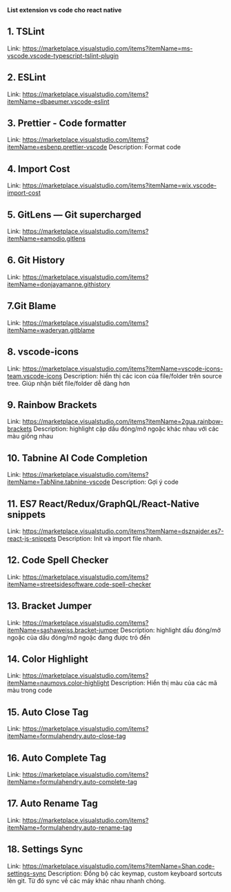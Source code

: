 **List extension vs code cho react native**
## 1. TSLint
Link: https://marketplace.visualstudio.com/items?itemName=ms-vscode.vscode-typescript-tslint-plugin

## 2. ESLint
Link: https://marketplace.visualstudio.com/items?itemName=dbaeumer.vscode-eslint

## 3. Prettier - Code formatter
Link: https://marketplace.visualstudio.com/items?itemName=esbenp.prettier-vscode
Description: Format code

## 4. Import Cost
Link: https://marketplace.visualstudio.com/items?itemName=wix.vscode-import-cost

## 5. GitLens — Git supercharged
Link: https://marketplace.visualstudio.com/items?itemName=eamodio.gitlens

## 6. Git History
Link: https://marketplace.visualstudio.com/items?itemName=donjayamanne.githistory

## 7.Git Blame
Link: https://marketplace.visualstudio.com/items?itemName=waderyan.gitblame

## 8. vscode-icons
Link: https://marketplace.visualstudio.com/items?itemName=vscode-icons-team.vscode-icons
Description: hiển thị các icon của file/folder trên source tree. Giúp nhận biết file/folder dễ dàng hơn

## 9. Rainbow Brackets
Link: https://marketplace.visualstudio.com/items?itemName=2gua.rainbow-brackets
Description: highlight cặp dấu đóng/mở ngoặc khác nhau với các màu  giống  nhau

## 10. Tabnine AI Code Completion
Link: https://marketplace.visualstudio.com/items?itemName=TabNine.tabnine-vscode
Description: Gợi ý code

## 11. ES7 React/Redux/GraphQL/React-Native snippets
Link: https://marketplace.visualstudio.com/items?itemName=dsznajder.es7-react-js-snippets
Description: Init và import file nhanh.

## 12. Code Spell Checker
Link: https://marketplace.visualstudio.com/items?itemName=streetsidesoftware.code-spell-checker

## 13. Bracket Jumper
Link: https://marketplace.visualstudio.com/items?itemName=sashaweiss.bracket-jumper
Description: highlight dấu đóng/mở ngoặc của dấu đóng/mở ngoặc đang được trỏ đến

## 14. Color Highlight
Link: https://marketplace.visualstudio.com/items?itemName=naumovs.color-highlight
Description: Hiển thị màu của các mã màu trong code

## 15. Auto Close Tag
Link: https://marketplace.visualstudio.com/items?itemName=formulahendry.auto-close-tag

## 16. Auto Complete Tag
Link: https://marketplace.visualstudio.com/items?itemName=formulahendry.auto-complete-tag

## 17. Auto Rename Tag
Link: https://marketplace.visualstudio.com/items?itemName=formulahendry.auto-rename-tag

## 18. Settings Sync
Link: https://marketplace.visualstudio.com/items?itemName=Shan.code-settings-sync
Description: Đồng bộ các keymap, custom keyboard sortcuts lên git. Từ đó sync về các máy khác nhau nhanh chóng.
